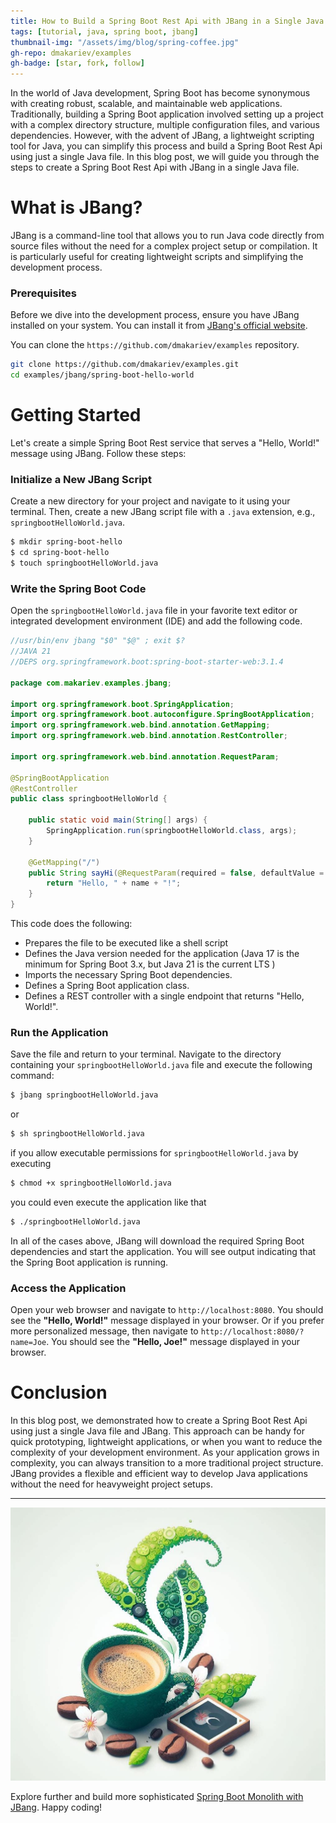 ```yaml
---
title: How to Build a Spring Boot Rest Api with JBang in a Single Java File
tags: [tutorial, java, spring boot, jbang]
thumbnail-img: "/assets/img/blog/spring-coffee.jpg"
gh-repo: dmakariev/examples
gh-badge: [star, fork, follow]
---
```



In the world of Java development, Spring Boot has become synonymous with creating robust, scalable, and maintainable web applications. Traditionally, building a Spring Boot application involved setting up a project with a complex directory structure, multiple configuration files, and various dependencies. However, with the advent of JBang, a lightweight scripting tool for Java, you can simplify this process and build a Spring Boot Rest Api using just a single Java file. In this blog post, we will guide you through the steps to create a Spring Boot Rest Api with JBang in a single Java file.

# What is JBang?
JBang is a command-line tool that allows you to run Java code directly from source files without the need for a complex project setup or compilation. It is particularly useful for creating lightweight scripts and simplifying the development process.

### Prerequisites
Before we dive into the development process, ensure you have JBang installed on your system. You can install it from [JBang's official website](https://www.jbang.dev/download/).

You can clone the `https://github.com/dmakariev/examples` repository.
```bash
git clone https://github.com/dmakariev/examples.git
cd examples/jbang/spring-boot-hello-world
```

# Getting Started
Let's create a simple Spring Boot Rest service that serves a "Hello, World!" message using JBang. Follow these steps:

### Initialize a New JBang Script  
Create a new directory for your project and navigate to it using your terminal. Then, create a new JBang script file with a `.java` extension, e.g., `springbootHelloWorld.java`.
```bash
$ mkdir spring-boot-hello
$ cd spring-boot-hello
$ touch springbootHelloWorld.java
```

### Write the Spring Boot Code  
Open the `springbootHelloWorld.java` file in your favorite text editor or integrated development environment (IDE) and add the following code.

```java
//usr/bin/env jbang "$0" "$@" ; exit $?
//JAVA 21
//DEPS org.springframework.boot:spring-boot-starter-web:3.1.4

package com.makariev.examples.jbang;

import org.springframework.boot.SpringApplication;
import org.springframework.boot.autoconfigure.SpringBootApplication;
import org.springframework.web.bind.annotation.GetMapping;
import org.springframework.web.bind.annotation.RestController;

import org.springframework.web.bind.annotation.RequestParam;

@SpringBootApplication
@RestController
public class springbootHelloWorld {

    public static void main(String[] args) {
        SpringApplication.run(springbootHelloWorld.class, args);
    }

    @GetMapping("/")
    public String sayHi(@RequestParam(required = false, defaultValue = "World") String name) {
        return "Hello, " + name + "!";
    }
}
```
This code does the following:
* Prepares the file to be executed like a shell script
* Defines the Java version needed for the application (Java 17 is the minimum for Spring Boot 3.x, but Java 21 is the current LTS )
* Imports the necessary Spring Boot dependencies.
* Defines a Spring Boot application class.
* Defines a REST controller with a single endpoint that returns "Hello, World!".

### Run the Application
Save the file and return to your terminal. Navigate to the directory containing your `springbootHelloWorld.java` file and execute the following command:

```bash
$ jbang springbootHelloWorld.java
```
or
```bash 
$ sh springbootHelloWorld.java
```
if you allow executable permissions for `springbootHelloWorld.java` by executing 
```bash 
$ chmod +x springbootHelloWorld.java
```
you could even execute the application like that
```bash 
$ ./springbootHelloWorld.java
```
In all of the cases above, JBang will download the required Spring Boot dependencies and start the application. You will see output indicating that the Spring Boot application is running.

### Access the Application
Open your web browser and navigate to `http://localhost:8080`. You should see the **"Hello, World!"** message displayed in your browser.
Or if you prefer more personalized message, then navigate to `http://localhost:8080/?name=Joe`. You should see the **"Hello, Joe!"** message displayed in your browser.

# Conclusion
In this blog post, we demonstrated how to create a Spring Boot Rest Api using just a single Java file and JBang. This approach can be handy for quick prototyping, lightweight applications, or when you want to reduce the complexity of your development environment. As your application grows in complexity, you can always transition to a more traditional project structure. JBang provides a flexible and efficient way to develop Java applications without the need for heavyweight project setups.

---

[![Coffee Time!](/assets/img/blog/spring-coffee.jpg)](/assets/img/blog/spring-coffee.jpg)

Explore further and build more sophisticated [Spring Boot Monolith with JBang](https://www.makariev.com/blog/how-to-build-spring-boot-monolith-with-jbang/). Happy coding!

